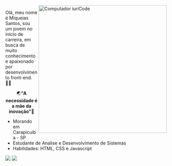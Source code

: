 <!-- A imagem do computador, e dos botões foram disponibilizadas pelo iuriCode :)-->
<img src="https://raw.githubusercontent.com/MicaelliMedeiros/micaellimedeiros/master/image/computer-illustration.png" min-width="400px" max-width="400px" width="400px" align="right" alt="Computador iuriCode">

<p align="left"> 
  Olá, meu nome é Miqueias Santos, sou um jovem no início de carreira, em busca de muito conhecimento e apaixonado por desenvolvimento front-end. 👨‍💻
</p>

<p align="center">
    🌏<strong>"A necessidade é a mãe da inovação"</strong>🧠
</p>

<ul>
    <li>Morando em Carapicuiba - SP
    <li>Estudante de Analise e Desenvolvimento de Sistemas
    <li>Habilidades: HTML, CSS e Javascript
</ul>

<p align="left">
  <a href=https://www.instagram.com/miqueias_snt/ target="_blank" alt="Instagram">
  <img src="https://img.shields.io/badge/-Instagram-DF0174?style=for-the-badge&logo=instagram&logoColor=white&link=https://www.instagram.com/iuricode/"/></a>
  
  <a href="https://www.linkedin.com/in/miqueias-santos-020670197/" target="_blank" alt="Linkedin">
  <img src="https://img.shields.io/badge/-Linkedin-0e76a8?style=for-the-badge&logo=Linkedin&logoColor=white&link=https://www.linkedin.com/in/iuricode" /></a>
</p>
